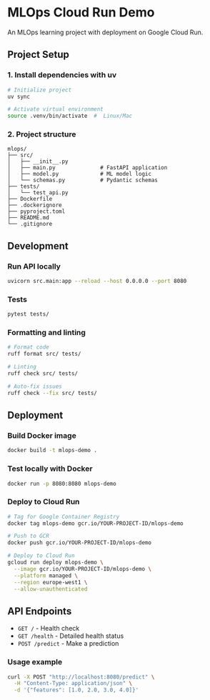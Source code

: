 # MLOps Cloud Run Demo

An MLOps learning project with deployment on Google Cloud Run.

## Project Setup

### 1. Install dependencies with uv

```bash
# Initialize project
uv sync

# Activate virtual environment
source .venv/bin/activate  #  Linux/Mac
```

### 2. Project structure

```
mlops/
├── src/
│   ├── __init__.py
│   ├── main.py              # FastAPI application
│   ├── model.py             # ML model logic
│   └── schemas.py           # Pydantic schemas
├── tests/
│   └── test_api.py
├── Dockerfile
├── .dockerignore
├── pyproject.toml
├── README.md
└── .gitignore
```

## Development

### Run API locally
```bash
uvicorn src.main:app --reload --host 0.0.0.0 --port 8080
```

### Tests
```bash
pytest tests/
```

### Formatting and linting
```bash
# Format code
ruff format src/ tests/

# Linting
ruff check src/ tests/

# Auto-fix issues
ruff check --fix src/ tests/
```

## Deployment

### Build Docker image
```bash
docker build -t mlops-demo .
```

### Test locally with Docker
```bash
docker run -p 8080:8080 mlops-demo
```

### Deploy to Cloud Run
```bash
# Tag for Google Container Registry
docker tag mlops-demo gcr.io/YOUR-PROJECT-ID/mlops-demo

# Push to GCR
docker push gcr.io/YOUR-PROJECT-ID/mlops-demo

# Deploy to Cloud Run
gcloud run deploy mlops-demo \
  --image gcr.io/YOUR-PROJECT-ID/mlops-demo \
  --platform managed \
  --region europe-west1 \
  --allow-unauthenticated
```

## API Endpoints

- `GET /` - Health check
- `GET /health` - Detailed health status
- `POST /predict` - Make a prediction

### Usage example
```bash
curl -X POST "http://localhost:8080/predict" \
  -H "Content-Type: application/json" \
  -d '{"features": [1.0, 2.0, 3.0, 4.0]}'
```